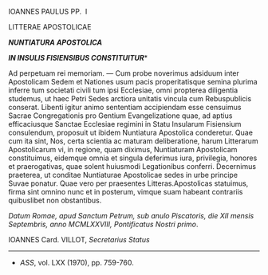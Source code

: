 IOANNES PAULUS PP.  I

LITTERAE APOSTOLICAE

***NUNTIATURA APOSTOLICA***

***IN INSULIS FISIENSIBUS CONSTITUITUR****

Ad perpetuam rei memoriam. — Cum probe noverimus adsiduum inter Apostolicam Sedem et Nationes usum pacis properitatisque semina plurima inferre tum societati civili tum ipsi Ecclesiae, omni propterea diligentia studemus, ut haec Petri Sedes arctiora unitatis vincula cum Rebuspublicis conserat. Libenti igitur animo sententiam accipiendam esse censuimus Sacrae Congregationis pro Gentium Evangelizatione quae, ad aptius efficaciusque Sanctae Ecclesiae regimini in Statu Insularum Fisiensium consulendum, proposuit ut ibidem Nuntiatura Apostolica conderetur. Quae cum ita sint, Nos, certa scientia ac maturam deliberatione, harum Litterarum Apostolicarum vi, in regione, quam diximus, Nuntiaturam Apostolicam constituimus, eidemque omnia et singula deferimus iura, privilegia, honores et praerogativas, quae solent huiusmodi Legationibus conferri. Decernimus praeterea, ut conditae Nuntiaturae Apostolicae sedes in urbe principe Suvae ponatur. Quae vero per praesentes Litteras.Apostolicas statuimus, firma sint omnino nunc et in posterum, vimque suam habeant contrariis quibuslibet non obstantibus.

*Datum Romae, apud Sanctum Petrum, sub anulo Piscatoris, die XII mensis Septembris, anno MCMLXXVIII, Pontificatus Nostri primo*.

IOANNES Card. VILLOT, *Secretarius Status*

* * *

* *ASS*, vol. LXX (1970), pp. 759-760.